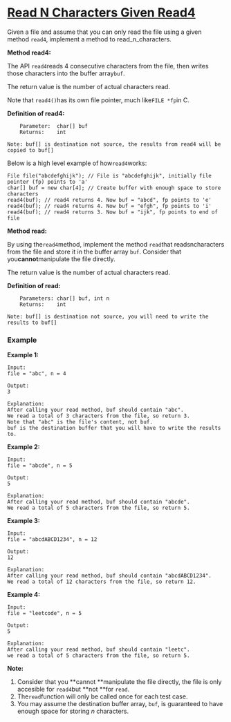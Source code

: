 # [Read N Characters Given Read4](https://leetcode.com/problems/read-n-characters-given-read4/description/)

Given a file and assume that you can only read the file using a given method `read4`, implement a method to read_n_characters.



**Method read4:**

The API `read4`reads 4 consecutive characters from the file, then writes those characters into the buffer array`buf`.

The return value is the number of actual characters read.

Note that `read4()`has its own file pointer, much like`FILE *fp`in C.

**Definition of read4:**

```
    Parameter:  char[] buf
    Returns:    int

Note: buf[] is destination not source, the results from read4 will be copied to buf[]

```

Below is a high level example of how`read4`works:

```
File file("abcdefghijk"); // File is "abcdefghijk", initially file pointer (fp) points to 'a'
char[] buf = new char[4]; // Create buffer with enough space to store characters
read4(buf); // read4 returns 4. Now buf = "abcd", fp points to 'e'
read4(buf); // read4 returns 4. Now buf = "efgh", fp points to 'i'
read4(buf); // read4 returns 3. Now buf = "ijk", fp points to end of file
```



**Method read:**

By using the`read4`method, implement the method `read`that readsncharacters from the file and store it in the buffer array `buf`. Consider that you**cannot**manipulate the file directly.

The return value is the number of actual characters read.

**Definition of read:**

```
    Parameters:	char[] buf, int n
    Returns:	int

Note: buf[] is destination not source, you will need to write the results to buf[]

```

### **Example**

**Example 1:**

```
Input: 
file = "abc", n = 4

Output: 
3

Explanation:
After calling your read method, buf should contain "abc". 
We read a total of 3 characters from the file, so return 3. 
Note that "abc" is the file's content, not buf. 
buf is the destination buffer that you will have to write the results to.
```

**Example 2:**

```
Input: 
file = "abcde", n = 5

Output: 
5

Explanation: 
After calling your read method, buf should contain "abcde". 
We read a total of 5 characters from the file, so return 5.
```

**Example 3:**

```
Input: 
file = "abcdABCD1234", n = 12

Output: 
12

Explanation: 
After calling your read method, buf should contain "abcdABCD1234". 
We read a total of 12 characters from the file, so return 12.
```

**Example 4:**

```
Input: 
file = "leetcode", n = 5

Output: 
5

Explanation: 
After calling your read method, buf should contain "leetc". 
we read a total of 5 characters from the file, so return 5.
```

**Note:**

1. Consider that you **cannot **manipulate the file directly, the file is only accesible for `read4`but **not **for `read`.
2. The`read`function will only be called once for each test case.
3. You may assume the destination buffer array, `buf`, is guaranteed to have enough space for storing _n_ characters.



